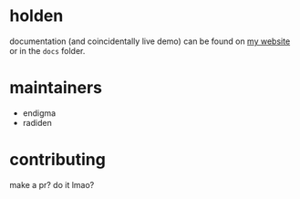 # holden

documentation (and coincidentally live demo) can be found on [my website](https://projects.cya.cx/holden/) or in the `docs` folder.

# maintainers
- endigma
- radiden

# contributing
make a pr? do it lmao?
